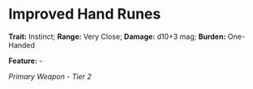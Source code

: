 # Improved Hand Runes

**Trait:** Instinct; **Range:** Very Close; **Damage:** d10+3 mag; **Burden:** One-Handed

**Feature:** -

*Primary Weapon - Tier 2*
